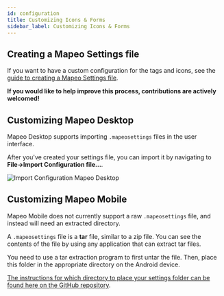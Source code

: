 ```yaml
---
id: configuration
title: Customizing Icons & Forms
sidebar_label: Customizing Icons & Forms
---
```


## Creating a Mapeo Settings file

If you want to have a custom configuration for the tags and icons, see the [guide to creating a Mapeo Settings file](https://github.com/digidem/mapeo-settings-builder/blob/master/README.md#table-of-contents).

**If you would like to help improve this process, contributions are actively welcomed!**

## Customizing Mapeo Desktop

Mapeo Desktop supports importing `.mapeosettings` files in the user interface.

After you've created your settings file, you can import it by navigating to
**File->Import Configuration file...**.

![Import Configuration Mapeo Desktop](../../img/configuration-desktop.png)

## Customizing Mapeo Mobile

Mapeo Mobile does not currently support a raw `.mapeosettings` file, and
instead will need an extracted directory.

A `.mapeosettings` file is a **tar** file,
similar to a zip file. You can see the contents of the file by using any
application that can extract tar files.

You need to use a tar extraction program to first untar the file. Then, place
this folder in the appropriate directory on the Android device.

[The instructions for which directory to place your settings folder can be found here on the GitHub
repository](https://github.com/digidem/mapeo-mobile/blob/master/README.md#usage).


